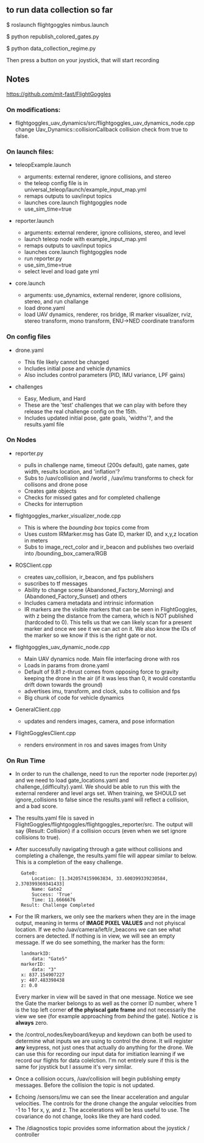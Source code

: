 ## to run data collection so far 

$ roslaunch flightgoggles nimbus.launch

$ python republish_colored_gates.py

$ python data_collection_regime.py

Then press a button on your joystick, that will start recording


## Notes
https://github.com/mit-fast/FlightGoggles

### On modifications:
- flightgoggles_uav_dynamics/src/flightgoggles_uav_dynamics_node.cpp change Uav_Dynamics::collisionCallback collision check from true to false.


### On launch files:
- teleopExample.launch
    - arguments: external renderer, ignore collisions, and stereo
    - the teleop config file is in universal_teleop/launch/example_input_map.yml
    - remaps outputs to uav/input topics
    - launches core.launch flightgoggles node
    - use_sim_time=true

- reporter.launch
    - arguments: external renderer, ignore collisions, stereo, and level
    - launch teleop node with example_input_map.yml
    - remaps outputs to uav/input topics
    - launches core.launch flightgoggles node
    - run reporter.py
    - use_sim_time=true
    - select level and load gate yml

- core.launch
    - arguments: use_dynamics, external renderer, ignore collisions, stereo, and run challange
    - load drone.yaml
    - load UAV dynamics, renderer, ros bridge, IR marker visualizer, rviz, stereo transform, mono transform, ENU->NED coordinate transform
    

### On config files
- drone.yaml
    - This file likely cannot be changed
    - Includes initial pose and vehicle dynamics
    - Also includes control parameters (PID, IMU variance, LPF gains)

- challenges
    - Easy, Medium, and Hard
    - These are the 'test' challenges that we can play with before they release the real challenge config on the 15th.
    - Includes updated initial pose, gate goals, 'widths'?, and the results.yaml file

### On Nodes
- reporter.py
    - pulls in challenge name, timeout (200s default), gate names, gate width, results location, and 'inflation'?
    - Subs to /uav/collision and /world , /uav/imu transforms to check for collisons and drone pose
    - Creates gate objects
    - Checks for missed gates and for completed challenge
    - Checks for interruption

- flightgoggles_marker_visualizer_node.cpp
    - This is where the *bounding box* topics come from
    - Uses custom IRMarker.msg has Gate ID, marker ID, and x,y,z location in meters
    - Subs to image_rect_color and ir_beacon and publishes two overlaid into /bounding_box_camera/RGB

- ROSClient.cpp
    - creates uav_collision, ir_beacon, and fps publishers
    - suscribes to tf messages
    - Ability to change scene (Abandoned_Factory_Morning) and (Abandoned_Factory_Sunset) and others
    - Includes camera metadata and intrinsic information
    - IR markers are the visible markers that can be seen in FlightGoggles, with z being the distance from the camera, which is NOT published (hardcoded to 0). This tells us that we can likely scan for a present marker and once we see it we can act on it. We also know the IDs of the marker so we know if this is the right gate or not.

- flightgoggles_uav_dynamic_node.cpp
    - Main UAV dynamics node. Main file interfacing drone with ros
    - Loads in params from drone.yaml
    - Default of 9.81 z-thrust comes from opposing force to gravity keeping the drone in the air (if it was less than 0, it would constantlu drift down towards the ground)
    - advertises imu, transform, and clock, subs to collision and fps
    - Big chunk of code for vehicle dynamics

- GeneralClient.cpp
    - updates and renders images, camera, and pose information

- FlightGogglesClient.cpp
    - renders environment in ros and saves images from Unity

### On Run Time
- In order to run the challenge, need to run the reporter node (reporter.py) and we need to load gate_locations.yaml and challenge_{difficulty}.yaml. We should be able to run this with the external renderer and level args set. When training, we SHOULD set ignore_collisions to false since the results.yaml will reflect a collision, and a bad score.

- The results.yaml file is saved in FlightGoggles/flightgoggles/flightgoggles_reporter/src. The output will say {Result: Collision} if a collision occurs (even when we set ignore collisions to true).

- After successfully navigating through a gate without collisions and completing a challenge, the results.yaml file will appear similar to below. This is a completion of the easy challenge.

        Gate0:
            Location: [1.3420574159063834, 33.600399339230584, 2.370399369341433]
            Name: Gate2
            Success: 'True'
            Time: 11.6666676
        Result: Challenge Completed

- For the IR markers, we only see the markers when they are in the image output, meaning in terms of **IMAGE PIXEL VALUES** and not phyiscal location. If we echo /uav/camera/left/ir_beacons we can see what corners are detected. If nothing is in view, we will see an empty message. If we do see something, the marker has the form:

        landmarkID: 
            data: "Gate5"
        markerID: 
            data: "3"
        x: 837.154907227
        y: 407.483398438
        z: 0.0

    Every marker in view will be saved in that one message. Notice we see the Gate the marker belongs to as well as the corner ID number, where 1 is the top left corner **of the phyiscal gate frame** and not necessarily the view we see (for example approaching from *behind* the gate). Notice z is **always** zero.

- the /control_nodes/keyboard/keyup and keydown can both be used to determine what inputs we are using to control the drone. It will register **any** keypress, not just ones that actually do anything for the drone. We can use this for recording our input data for imitiation learning if we record our flights for data colelction. I'm not entirely sure if this is the same for joystick but I assume it's very similar.

- Once a collision occurs, /uav/collision will begin publishing empty messages. Before the collision the topic is not updated.

- Echoing /sensors/imu we can see the linear acceleration and angular velocities. The controls for the drone change the angular velocities from -1 to 1 for x, y, and z. The accelerations will be less useful to use. The covariance do not change, looks like they are hard coded.

- The /diagnostics topic provides some information about the joystick / controller
